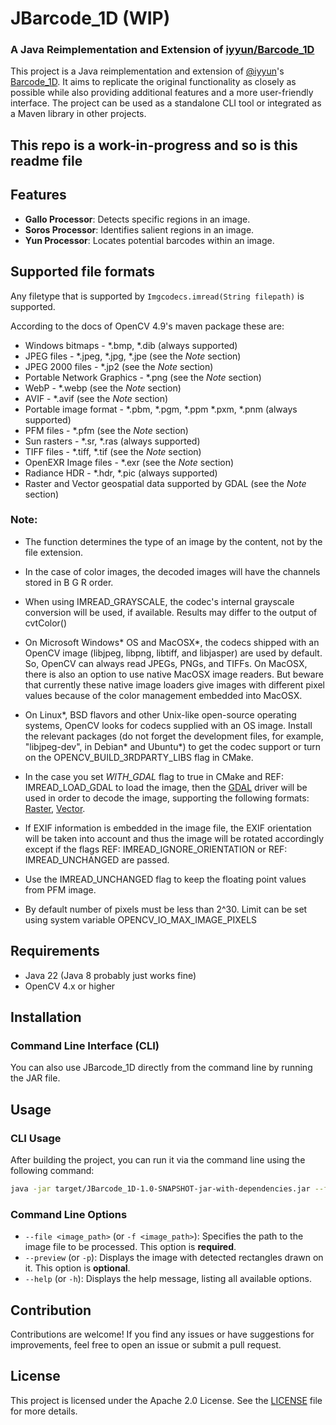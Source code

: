 # JBarcode_1D (WIP)

### A Java Reimplementation and Extension of [iyyun/Barcode_1D](https://github.com/iyyun/Barcode_1D)

This project is a Java reimplementation and extension of [@iyyun](https://github.com/iyyun)'s [Barcode_1D](https://github.com/iyyun/Barcode_1D). It aims to replicate the original functionality as closely as possible while also providing additional features and a more user-friendly interface. The project can be used as a standalone CLI tool or integrated as a Maven library in other projects.

## This repo is a work-in-progress and so is this readme file

## Features

- **Gallo Processor**: Detects specific regions in an image.
- **Soros Processor**: Identifies salient regions in an image.
- **Yun Processor**: Locates potential barcodes within an image.

## Supported file formats

Any filetype that is supported by `Imgcodecs.imread(String filepath)` is supported.

According to the docs of OpenCV 4.9's maven package these are:

- Windows bitmaps - \*.bmp, \*.dib (always supported)
- JPEG files - \*.jpeg, \*.jpg, \*.jpe (see the *Note* section)
- JPEG 2000 files - \*.jp2 (see the *Note* section)
- Portable Network Graphics - \*.png (see the *Note* section)
- WebP - \*.webp (see the *Note* section)
- AVIF - \*.avif (see the *Note* section)
- Portable image format - \*.pbm, \*.pgm, \*.ppm \*.pxm, \*.pnm (always supported)
- PFM files - \*.pfm (see the *Note* section)
- Sun rasters - \*.sr, \*.ras (always supported)
- TIFF files - \*.tiff, \*.tif (see the *Note* section)
- OpenEXR Image files - \*.exr (see the *Note* section)
- Radiance HDR - \*.hdr, \*.pic (always supported)
- Raster and Vector geospatial data supported by GDAL (see the *Note* section)

### Note:

- The function determines the type of an image by the content, not by the file extension.

- In the case of color images, the decoded images will have the channels stored in B G R order.

- When using IMREAD_GRAYSCALE, the codec's internal grayscale conversion will be used, if available. Results may differ to the output of cvtColor()

- On Microsoft Windows\* OS and MacOSX\*, the codecs shipped with an OpenCV image (libjpeg, libpng, libtiff, and libjasper) are used by default. So, OpenCV can always read JPEGs, PNGs, and TIFFs. On MacOSX, there is also an option to use native MacOSX image readers. But beware that currently these native image loaders give images with different pixel values because of the color management embedded into MacOSX.

- On Linux\*, BSD flavors and other Unix-like open-source operating systems, OpenCV looks for codecs supplied with an OS image. Install the relevant packages (do not forget the development files, for example, "libjpeg-dev", in Debian\* and Ubuntu\*) to get the codec support or turn on the OPENCV_BUILD_3RDPARTY_LIBS flag in CMake.

- In the case you set *WITH_GDAL* flag to true in CMake and REF: IMREAD_LOAD_GDAL to load the image, then the [GDAL](http://www.gdal.org) driver will be used in order to decode the image, supporting the following formats: [Raster](http://www.gdal.org/formats_list.html), [Vector](http://www.gdal.org/ogr_formats.html).

- If EXIF information is embedded in the image file, the EXIF orientation will be taken into account and thus the image will be rotated accordingly except if the flags REF: IMREAD_IGNORE_ORIENTATION or REF: IMREAD_UNCHANGED are passed.

- Use the IMREAD_UNCHANGED flag to keep the floating point values from PFM image.

- By default number of pixels must be less than 2^30. Limit can be set using system variable OPENCV_IO_MAX_IMAGE_PIXELS

## Requirements

- Java 22 (Java 8 probably just works fine)
- OpenCV 4.x or higher

## Installation



### Command Line Interface (CLI)

You can also use JBarcode_1D directly from the command line by running the JAR file.

## Usage

### CLI Usage

After building the project, you can run it via the command line using the following command:

```sh
java -jar target/JBarcode_1D-1.0-SNAPSHOT-jar-with-dependencies.jar --file <image_path> [--preview]
```

### Command Line Options

- `--file <image_path>` (or `-f <image_path>`): Specifies the path to the image file to be processed. This option is **required**.
- `--preview` (or `-p`): Displays the image with detected rectangles drawn on it. This option is **optional**.
- `--help` (or `-h`): Displays the help message, listing all available options.


## Contribution

Contributions are welcome! If you find any issues or have suggestions for improvements, feel free to open an issue or submit a pull request.

## License

This project is licensed under the Apache 2.0 License. See the [LICENSE](LICENSE) file for more details.
